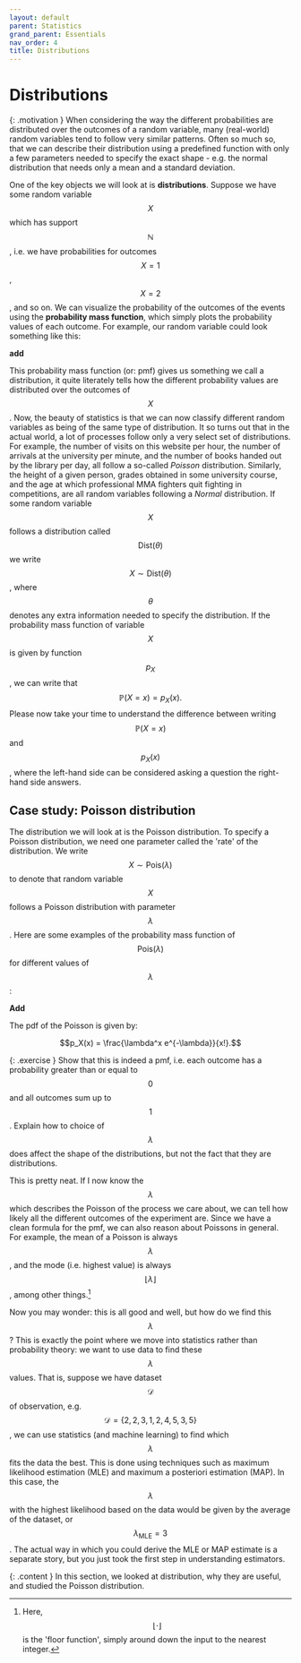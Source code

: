 ```yaml
---
layout: default
parent: Statistics
grand_parent: Essentials
nav_order: 4
title: Distributions
---
```

# Distributions


{: .motivation }
When considering the way the different probabilities are distributed over the outcomes of a random variable, many (real-world)
random variables tend to follow very similar patterns. Often so much so, that we can describe their distribution using a 
predefined function with only a few parameters needed to specify the exact shape - e.g. the normal distribution that needs only
a mean and a standard deviation. 



One of the key objects we will look at is **distributions**. Suppose we have some random variable $$X$$ which has support 
$$\mathbb{N}$$, i.e. we have probabilities for outcomes $$X=1$$, $$X=2$$, and so on. We can visualize the probability 
of the outcomes of the events using the **probability mass function**, which simply plots the probability values of each 
outcome. For example, our random variable could look something like this: 

**add**

This probability mass function (or: pmf) gives us something we call a distribution, it quite literately tells how the 
different probability values are distributed over the outcomes of $$X$$. Now, the beauty of statistics is 
that we can now classify different random variables as being of the same type of distribution. 
It so turns out that in the actual world, a lot of processes follow only a very select set of distributions. For example, 
the number of visits on this website per hour, the number of arrivals at the university per minute, and the number of books 
handed out by the library per day, all follow a so-called _Poisson_ distribution. Similarly, the height of a given person, 
grades obtained in some university course, and the age at which professional MMA fighters quit fighting in competitions, 
are all random variables following a _Normal_ distribution. If some random variable $$X$$ follows a distribution called 
$$\mathsf{Dist}(\theta)$$ we write $$X \sim \mathsf{Dist}(\theta)$$, where $$\theta$$ denotes any extra information 
needed to specify the distribution. If the probability mass function of variable $$X$$ is given by function $$p_{X}$$, 
we can write that $$\mathbb{P}(X=x) = p_{X}(x).$$ Please now take your time to understand the difference between 
writing $$\mathbb{P}(X=x)$$ and $$p_X(x)$$, where the left-hand side can be considered asking a question the right-hand side answers. 


## Case study: Poisson distribution

The distribution we will look at is the Poisson distribution. To specify a Poisson distribution, we need one parameter 
called the 'rate' of the distribution. We write $$X \sim \mathsf{Pois}(\lambda)$$ to denote that random variable $$X$$ follows 
a Poisson distribution with parameter $$\lambda$$. Here are some examples of the probability mass function of $$\mathsf{Pois}(\lambda)$$ 
for different values of $$\lambda$$:

**Add**

The pdf of the Poisson is given by:

$$p_X(x) = \frac{\lambda^x e^{-\lambda}}{x!}.$$

{: .exercise }
Show that this is indeed a pmf, i.e. each outcome has a probability greater than or equal to $$0$$ and all outcomes sum up to $$1$$. 
Explain how to choice of $$\lambda$$ does affect the shape of the distributions, but not the fact that they are distributions.

This is pretty neat. If I now know the $$\lambda$$ which describes the Poisson of the process we care about, 
we can tell how likely all the different outcomes of the experiment are. Since we have a clean formula for the pmf,
we can also reason about Poissons in general. For example, the mean of a Poisson is always $$\lambda$$, 
and the mode (i.e. highest value) is always $$\lfloor \lambda \rfloor$$, among other things.[^1] 

Now you may wonder: this is all good and well, but how do we find this $$\lambda$$? This is exactly the point where we
move into statistics rather than probability theory: we want to use data to find these $$\lambda$$ values.
That is, suppose we have dataset $$\mathcal{D}$$ of observation, e.g. $$\mathcal{D} = \{2, 2, 3, 1, 2, 4, 5, 3, 5\}$$, 
we can use statistics (and machine learning) to find which $$\lambda$$ fits the data the best. 
This is done using techniques such as maximum likelihood estimation (MLE) and maximum a posteriori estimation (MAP). 
In this case, the $$\lambda$$ with the highest likelihood based on the data would be given by the average of the dataset, 
or $$\lambda_{\text{MLE}} = 3$$. The actual way in which you could derive the MLE or MAP estimate is a separate story,
but you just took the first step in understanding estimators.

{: .content }
In this section, we looked at distribution, why they are useful, and studied the Poisson distribution.

[^1]: Here, $$\lfloor \cdot \rfloor$$ is the 'floor function', simply around down the input to the nearest integer.
